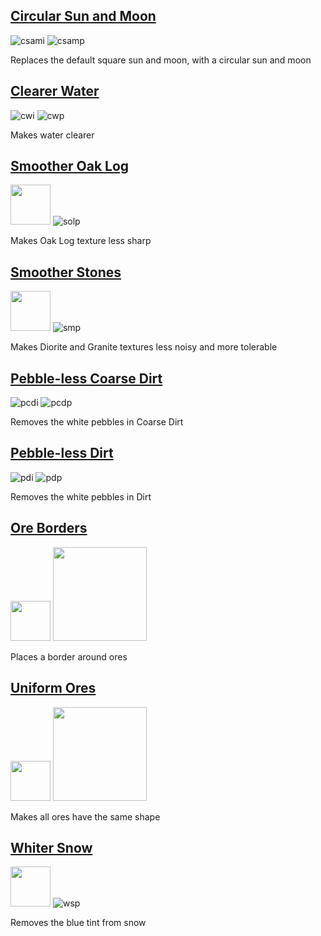 ## [Circular Sun and Moon](https://www.dropbox.com/s/xku0puez63cuo4h/circ_sm.mcpack?dl=1)

![csami](https://vanillatweaks.net/assets/resources/icons/resourcepacks/1.15/CircularSunandMoon.png?v1) ![csamp](https://vanillatweaks.net/assets/resources/previews/resourcepacks/1.15/CircularSunandMoon.png?v1)

Replaces the default square sun and moon, with a circular sun and moon

## [Clearer Water](https://www.dropbox.com/s/v1j9e6c0isapebg/clear_water.mcpack?dl=1)

![cwi](https://vanillatweaks.net/assets/resources/icons/resourcepacks/1.15/ClearerWater.png?v1) ![cwp](https://vanillatweaks.net/assets/resources/previews/resourcepacks/1.15/ClearerWater.png?v1)

Makes water clearer

## [Smoother Oak Log](https://www.dropbox.com/s/4kqm7bwjlwg7o2f/smo_oak.mcpack?dl=1)

<img src="https://vanillatweaks.net/assets/resources/icons/resourcepacks/1.15/SmootherOakLog.png?v1" height="64"> ![solp](https://vanillatweaks.net/assets/resources/previews/resourcepacks/1.15/SmootherOakLog.png?v1)

Makes Oak Log texture less sharp

## [Smoother Stones](https://www.dropbox.com/s/xu6bouy2b65phs6/smoo_stone.mcpack?dl=1)

<img src="https://vanillatweaks.net/assets/resources/icons/resourcepacks/1.15/SmootherStones.png?v1" height="64"> ![smp](https://vanillatweaks.net/assets/resources/previews/resourcepacks/1.15/SmootherStones.png?v1)

Makes Diorite and Granite textures less noisy and more tolerable

## [Pebble-less Coarse Dirt](https://www.dropbox.com/s/gw26utdb7b5bzzj/no_peb_cdirt.mcpack?dl=1)

![pcdi](https://vanillatweaks.net/assets/resources/icons/resourcepacks/1.15/SmoothCoarseDirt.png?v1) ![pcdp](https://vanillatweaks.net/assets/resources/previews/resourcepacks/1.15/SmoothCoarseDirt.png?v1)

Removes the white pebbles in Coarse Dirt

## [Pebble-less Dirt](https://www.dropbox.com/s/r419gkfdr6n7qjx/no_peb_dirt.mcpack?dl=1)

![pdi](https://vanillatweaks.net/assets/resources/icons/resourcepacks/1.15/SmoothDirt.png?v1) ![pdp](https://vanillatweaks.net/assets/resources/previews/resourcepacks/1.15/SmoothDirt.png?v1)

Removes the white pebbles in Dirt

## [Ore Borders](https://www.dropbox.com/s/he9mv3v9t381tt2/ore_bord.mcpack?dl=1)

<img src="https://vanillatweaks.net/assets/resources/icons/resourcepacks/1.15/OreBorders.png?v1" height="64"> <img src="https://vanillatweaks.net/assets/resources/previews/resourcepacks/1.16/OreBorders.png?v1" height="150">

Places a border around ores

## [Uniform Ores](https://www.dropbox.com/s/6udry6ku52uzffp/uni_ores.mcpack?dl=1)

<img src="https://vanillatweaks.net/assets/resources/icons/resourcepacks/1.15/UniformOres.png?v1" height="64"> <img src="https://vanillatweaks.net/assets/resources/previews/resourcepacks/1.16/UniformOres.png?v1" height="150">

Makes all ores have the same shape

## [Whiter Snow](https://www.dropbox.com/s/b3vi2ggpdrtjjyj/white_snow.mcpack?dl=1)

<img src="https://vanillatweaks.net/assets/resources/icons/resourcepacks/1.15/WhiterSnow.png?v1" height="64"> ![wsp](https://vanillatweaks.net/assets/resources/previews/resourcepacks/1.15/WhiterSnow.png?v1)

Removes the blue tint from snow
